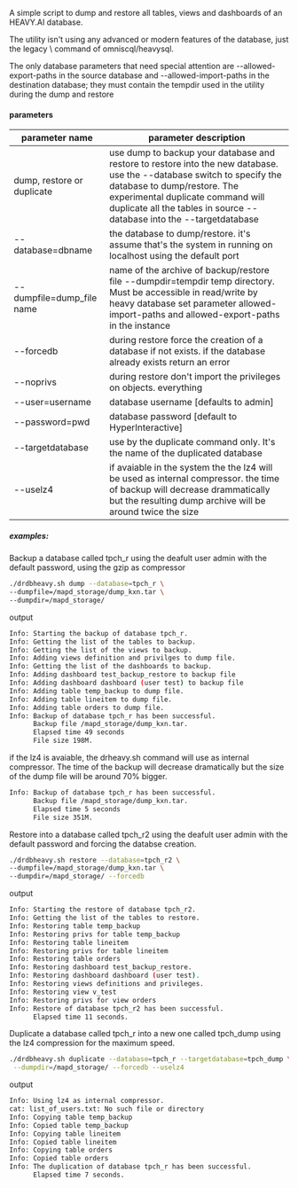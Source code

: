 A simple script to dump and restore all tables, views and dashboards 
of an HEAVY.AI database.

The utility isn't using any advanced or modern features of the database, just the legacy \ command of omniscql/heavysql.

The only database parameters that need special attention are --allowed-export-paths in the source database and --allowed-import-paths in the destination database; they must contain the tempdir used in the utility during the dump and restore 

#### parameters

|  parameter name |parameter description|
| ------------ | ------------ |
|  dump, restore or duplicate | use dump to backup your database and restore to restore into the new database. use the --database switch to specify the database to dump/restore. The experimental duplicate command will duplicate all the tables in source --database into the --targetdatabase  |
|--database=dbname| the database to dump/restore. it's assume that's the system in running on localhost using the default port |
|  --dumpfile=dump_file name | name of the archive of backup/restore file --dumpdir=tempdir temp directory. Must be accessible in read/write by heavy database set parameter allowed-import-paths and allowed-export-paths in the instance   |
|--forcedb | during restore force the creation of a database if not exists. if the database already exists return an error |
|  --noprivs| during restore don't import the privileges on objects. everything|
| --user=username|database username [defaults to admin]  |
|--password=pwd |database password [default to HyperInteractive] |
|--targetdatabase| use by the duplicate command only. It's the name of the duplicated database|
|--uselz4| if avaiable in the system the the lz4 will be used as internal compressor. the time of backup will decrease drammatically but the resulting dump archive will be around twice the size|

##### examples:

Backup a database called tpch_r using the deafult user admin with the default password, using the gzip as compressor

```bash
./drdbheavy.sh dump --database=tpch_r \
--dumpfile=/mapd_storage/dump_kxn.tar \
--dumpdir=/mapd_storage/
```

output

```bash
Info: Starting the backup of database tpch_r.
Info: Getting the list of the tables to backup.
Info: Getting the list of the views to backup.
Info: Adding views definition and privilges to dump file.
Info: Getting the list of the dashboards to backup.
Info: Adding dashboard test_backup_restore to backup file
Info: Adding dashboard dashboard (user test) to backup file
Info: Adding table temp_backup to dump file.
Info: Adding table lineitem to dump file.
Info: Adding table orders to dump file.
Info: Backup of database tpch_r has been successful.
      Backup file /mapd_storage/dump_kxn.tar.
      Elapsed time 49 seconds
      File size 198M.
```

if the lz4 is avaiable, the drheavy.sh command will use as internal compressor. The time of the backup will decrease dramatically but the size of the dump file will be around 70% bigger.

```bash
Info: Backup of database tpch_r has been successful.
      Backup file /mapd_storage/dump_kxn.tar.
      Elapsed time 5 seconds
      File size 351M.
```

Restore into a database called tpch_r2 using the deafult user admin with the default password and forcing the databse creation.

```bash
./drdbheavy.sh restore --database=tpch_r2 \
--dumpfile=/mapd_storage/dump_kxn.tar \
--dumpdir=/mapd_storage/ --forcedb
```

output

```bash
Info: Starting the restore of database tpch_r2.
Info: Getting the list of the tables to restore.
Info: Restoring table temp_backup
Info: Restoring privs for table temp_backup
Info: Restoring table lineitem
Info: Restoring privs for table lineitem
Info: Restoring table orders
Info: Restoring dashboard test_backup_restore.
Info: Restoring dashboard dashboard (user test).
Info: Restoring views definitions and privileges.
Info: Restoring view v_test
Info: Restoring privs for view orders
Info: Restore of database tpch_r2 has been successful.
      Elapsed time 11 seconds.
```
Duplicate a database called tpch_r into a new one called tpch_dump using the lz4 compression for the maximum speed.

```bash
./drdbheavy.sh duplicate --database=tpch_r --targetdatabase=tpch_dump \
 --dumpdir=/mapd_storage/ --forcedb --uselz4
```

output 

```bash
Info: Using lz4 as internal compressor.
cat: list_of_users.txt: No such file or directory
Info: Copying table temp_backup
Info: Copied table temp_backup
Info: Copying table lineitem
Info: Copied table lineitem
Info: Copying table orders
Info: Copied table orders
Info: The duplication of database tpch_r has been successful.
      Elapsed time 7 seconds.
```
